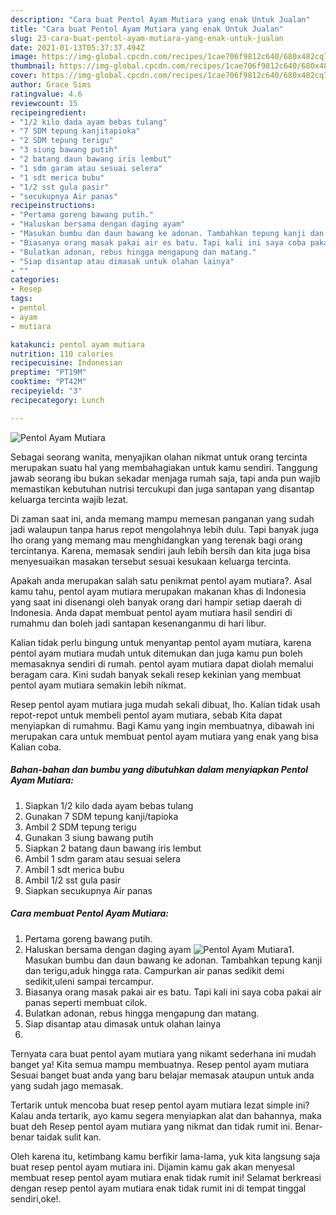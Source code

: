 ```yaml
---
description: "Cara buat Pentol Ayam Mutiara yang enak Untuk Jualan"
title: "Cara buat Pentol Ayam Mutiara yang enak Untuk Jualan"
slug: 23-cara-buat-pentol-ayam-mutiara-yang-enak-untuk-jualan
date: 2021-01-13T05:37:37.494Z
image: https://img-global.cpcdn.com/recipes/1cae706f9812c640/680x482cq70/pentol-ayam-mutiara-foto-resep-utama.jpg
thumbnail: https://img-global.cpcdn.com/recipes/1cae706f9812c640/680x482cq70/pentol-ayam-mutiara-foto-resep-utama.jpg
cover: https://img-global.cpcdn.com/recipes/1cae706f9812c640/680x482cq70/pentol-ayam-mutiara-foto-resep-utama.jpg
author: Grace Sims
ratingvalue: 4.6
reviewcount: 15
recipeingredient:
- "1/2 kilo dada ayam bebas tulang"
- "7 SDM tepung kanjitapioka"
- "2 SDM tepung terigu"
- "3 siung bawang putih"
- "2 batang daun bawang iris lembut"
- "1 sdm garam atau sesuai selera"
- "1 sdt merica bubu"
- "1/2 sst gula pasir"
- "secukupnya Air panas"
recipeinstructions:
- "Pertama goreng bawang putih."
- "Haluskan bersama dengan daging ayam"
- "Masukan bumbu dan daun bawang ke adonan. Tambahkan tepung kanji dan terigu,aduk hingga rata. Campurkan air panas sedikit demi sedikit,uleni sampai tercampur."
- "Biasanya orang masak pakai air es batu. Tapi kali ini saya coba pakai air panas seperti membuat cilok."
- "Bulatkan adonan, rebus hingga mengapung dan matang."
- "Siap disantap atau dimasak untuk olahan lainya"
- ""
categories:
- Resep
tags:
- pentol
- ayam
- mutiara

katakunci: pentol ayam mutiara 
nutrition: 110 calories
recipecuisine: Indonesian
preptime: "PT19M"
cooktime: "PT42M"
recipeyield: "3"
recipecategory: Lunch

---
```



![Pentol Ayam Mutiara](https://img-global.cpcdn.com/recipes/1cae706f9812c640/680x482cq70/pentol-ayam-mutiara-foto-resep-utama.jpg)

Sebagai seorang wanita, menyajikan olahan nikmat untuk orang tercinta merupakan suatu hal yang membahagiakan untuk kamu sendiri. Tanggung jawab seorang ibu bukan sekadar menjaga rumah saja, tapi anda pun wajib memastikan kebutuhan nutrisi tercukupi dan juga santapan yang disantap keluarga tercinta wajib lezat.

Di zaman  saat ini, anda memang mampu memesan panganan yang sudah jadi walaupun tanpa harus repot mengolahnya lebih dulu. Tapi banyak juga lho orang yang memang mau menghidangkan yang terenak bagi orang tercintanya. Karena, memasak sendiri jauh lebih bersih dan kita juga bisa menyesuaikan masakan tersebut sesuai kesukaan keluarga tercinta. 



Apakah anda merupakan salah satu penikmat pentol ayam mutiara?. Asal kamu tahu, pentol ayam mutiara merupakan makanan khas di Indonesia yang saat ini disenangi oleh banyak orang dari hampir setiap daerah di Indonesia. Anda dapat membuat pentol ayam mutiara hasil sendiri di rumahmu dan boleh jadi santapan kesenanganmu di hari libur.

Kalian tidak perlu bingung untuk menyantap pentol ayam mutiara, karena pentol ayam mutiara mudah untuk ditemukan dan juga kamu pun boleh memasaknya sendiri di rumah. pentol ayam mutiara dapat diolah memalui beragam cara. Kini sudah banyak sekali resep kekinian yang membuat pentol ayam mutiara semakin lebih nikmat.

Resep pentol ayam mutiara juga mudah sekali dibuat, lho. Kalian tidak usah repot-repot untuk membeli pentol ayam mutiara, sebab Kita dapat menyiapkan di rumahmu. Bagi Kamu yang ingin membuatnya, dibawah ini merupakan cara untuk membuat pentol ayam mutiara yang enak yang bisa Kalian coba.

<!--inarticleads1-->

##### Bahan-bahan dan bumbu yang dibutuhkan dalam menyiapkan Pentol Ayam Mutiara:

1. Siapkan 1/2 kilo dada ayam bebas tulang
1. Gunakan 7 SDM tepung kanji/tapioka
1. Ambil 2 SDM tepung terigu
1. Gunakan 3 siung bawang putih
1. Siapkan 2 batang daun bawang iris lembut
1. Ambil 1 sdm garam atau sesuai selera
1. Ambil 1 sdt merica bubu
1. Ambil 1/2 sst gula pasir
1. Siapkan secukupnya Air panas




<!--inarticleads2-->

##### Cara membuat Pentol Ayam Mutiara:

1. Pertama goreng bawang putih.
1. Haluskan bersama dengan daging ayam
<img src="https://img-global.cpcdn.com/steps/6bf64b2aa86dcb05/160x128cq70/pentol-ayam-mutiara-langkah-memasak-2-foto.jpg" alt="Pentol Ayam Mutiara">1. Masukan bumbu dan daun bawang ke adonan. Tambahkan tepung kanji dan terigu,aduk hingga rata. Campurkan air panas sedikit demi sedikit,uleni sampai tercampur.
1. Biasanya orang masak pakai air es batu. Tapi kali ini saya coba pakai air panas seperti membuat cilok.
1. Bulatkan adonan, rebus hingga mengapung dan matang.
1. Siap disantap atau dimasak untuk olahan lainya
1. 




Ternyata cara buat pentol ayam mutiara yang nikamt sederhana ini mudah banget ya! Kita semua mampu membuatnya. Resep pentol ayam mutiara Sesuai banget buat anda yang baru belajar memasak ataupun untuk anda yang sudah jago memasak.

Tertarik untuk mencoba buat resep pentol ayam mutiara lezat simple ini? Kalau anda tertarik, ayo kamu segera menyiapkan alat dan bahannya, maka buat deh Resep pentol ayam mutiara yang nikmat dan tidak rumit ini. Benar-benar taidak sulit kan. 

Oleh karena itu, ketimbang kamu berfikir lama-lama, yuk kita langsung saja buat resep pentol ayam mutiara ini. Dijamin kamu gak akan menyesal membuat resep pentol ayam mutiara enak tidak rumit ini! Selamat berkreasi dengan resep pentol ayam mutiara enak tidak rumit ini di tempat tinggal sendiri,oke!.

